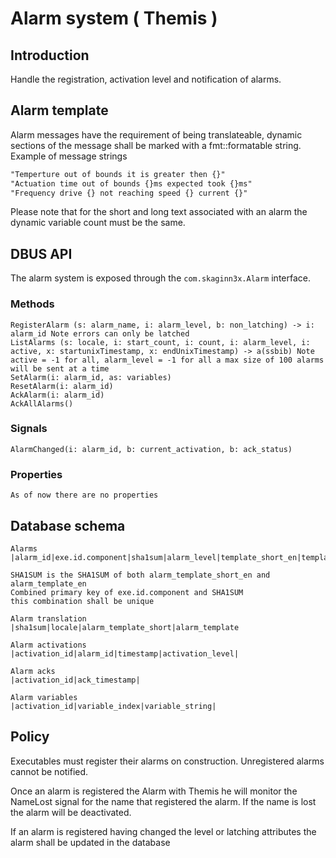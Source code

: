 # Alarm system ( Themis )

## Introduction
Handle the registration, activation level and notification of alarms.

## Alarm template
Alarm messages have the requirement of being translateable, dynamic sections
of the message shall be marked with a fmt::formatable string.
Example of message strings 
```txt
"Temperture out of bounds it is greater then {}"
"Actuation time out of bounds {}ms expected took {}ms"
"Frequency drive {} not reaching speed {} current {}"
```
Please note that for the short and long text associated with an alarm the
dynamic variable count must be the same.

## DBUS API
The alarm system is exposed through the `com.skaginn3x.Alarm` interface.

### Methods
    RegisterAlarm (s: alarm_name, i: alarm_level, b: non_latching) -> i: alarm_id Note errors can only be latched
    ListAlarms (s: locale, i: start_count, i: count, i: alarm_level, i: active, x: startunixTimestamp, x: endUnixTimestamp) -> a(ssbib) Note active = -1 for all, alarm_level = -1 for all a max size of 100 alarms will be sent at a time
    SetAlarm(i: alarm_id, as: variables)
    ResetAlarm(i: alarm_id)
    AckAlarm(i: alarm_id)
    AckAllAlarms()
### Signals
    AlarmChanged(i: alarm_id, b: current_activation, b: ack_status)
### Properties
    As of now there are no properties
## Database schema
```
Alarms
|alarm_id|exe.id.component|sha1sum|alarm_level|template_short_en|template_en|alarm_latching|

SHA1SUM is the SHA1SUM of both alarm_template_short_en and alarm_template_en
Combined primary key of exe.id.component and SHA1SUM
this combination shall be unique

Alarm translation
|sha1sum|locale|alarm_template_short|alarm_template

Alarm activations
|activation_id|alarm_id|timestamp|activation_level|

Alarm acks
|activation_id|ack_timestamp|

Alarm variables
|activation_id|variable_index|variable_string|
```


## Policy
Executables must register their alarms on construction. Unregistered alarms cannot be notified.

Once an alarm is registered the Alarm with Themis he will monitor the NameLost signal for the
name that registered the alarm. If the name is lost the alarm will be deactivated.

If an alarm is registered having changed the level or latching attributes the alarm shall be
updated in the database